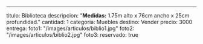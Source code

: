 ---
titulo: Biblioteca
descripcion: "**Medidas:** 1.75m alto x 76cm ancho x 25cm profundidad."
cantidad: 1
categoria: Muebles
destino: Vender
precio: 3000
entrega: 
foto1: "/images/articulos/biblio1.jpg"
foto2: "/images/articulos/biblio2.jpg"
foto3: 
reservado: true
